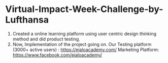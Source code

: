 # Virtual-Impact-Week-Challenge-by-Lufthansa
1. Created a online learning platform using user centric design thinking method and did product testing.
2. Now, Implementation of the project going on.
Our Testing platform (3000+ active users) : https://ejaloacademy.com/
Marketing Platform: https://www.facebook.com/ejaloacademy/

[](CERTIFICATE.png)
